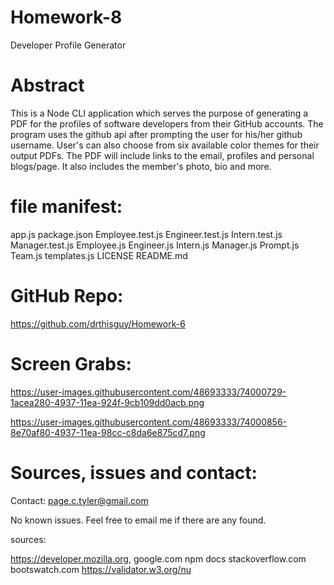 # Homework-8
Developer Profile Generator

# Abstract

This is a Node CLI application which serves the purpose of generating a PDF for the profiles of software developers from their GitHub accounts.  The program uses the github api after prompting the user for his/her github username.  User's can also choose from six available color themes for their output PDFs.  The PDF will include links to the email, profiles and personal blogs/page.  It also includes the member's photo, bio and more.     

# file manifest:

app.js
package.json
Employee.test.js
Engineer.test.js
Intern.test.js
Manager.test.js
Employee.js
Engineer.js
Intern.js
Manager.js
Prompt.js
Team.js
templates.js
LICENSE 
README.md 



# GitHub Repo:

https://github.com/drthisguy/Homework-6


# Screen Grabs:
https://user-images.githubusercontent.com/48693333/74000729-1acea280-4937-11ea-924f-9cb109dd0acb.png

https://user-images.githubusercontent.com/48693333/74000856-8e70af80-4937-11ea-98cc-c8da6e875cd7.png

# Sources, issues and contact:

Contact: page.c.tyler@gmail.com

No known issues.  Feel free to email me if there are any found.

sources:

https://developer.mozilla.org, 
google.com 
npm docs
stackoverflow.com
bootswatch.com
https://validator.w3.org/nu
